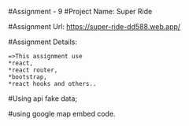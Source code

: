 #Assignment - 9
#Project Name: Super Ride

#Assignment Url: https://super-ride-dd588.web.app/

#Assignment Details: 

    =>This assignment use 
    *react, 
    *react router, 
    *bootstrap, 
    *react hooks and others..

#Using api fake data;

#using google map embed code.